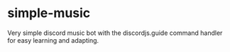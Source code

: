 # simple-music
Very simple discord music bot with the discordjs.guide command handler for easy learning and adapting.

